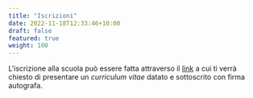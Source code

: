 ```yaml
---
title: "Iscrizioni"
date: 2022-11-18T12:33:46+10:00
draft: false
featured: true
weight: 100
---
```


L'iscrizione alla scuola può essere fatta attraverso il [link](https://forms.gle/TEap5g8c4Uuv6U5W8)
a cui ti verrà chiesto di presentare un *curriculum vitae* datato e sottoscrito con firma autografa.
